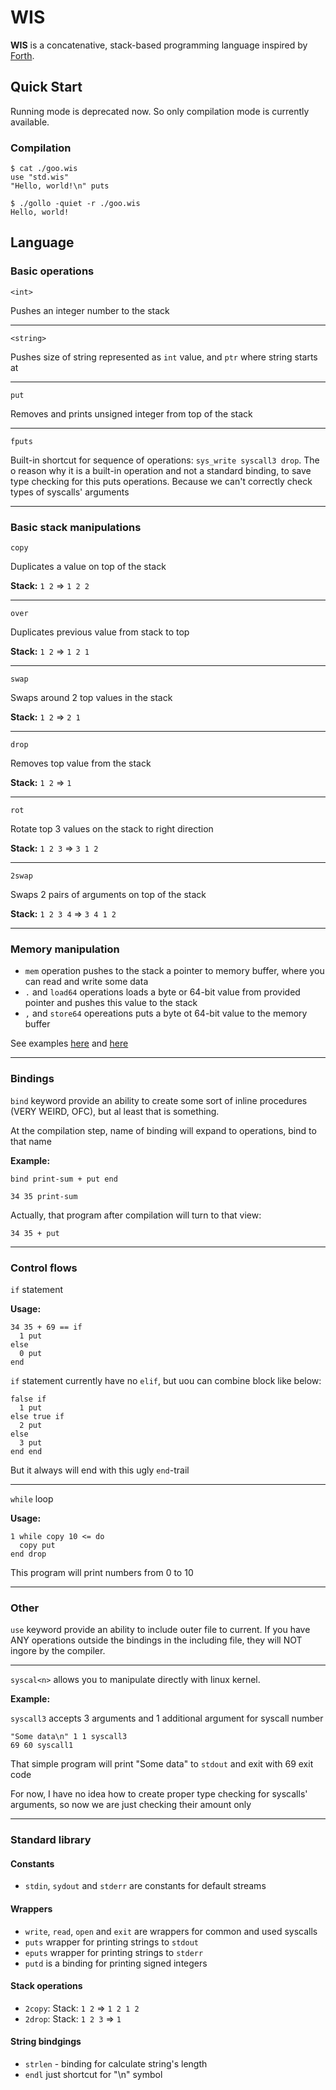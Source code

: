 # WIS

**WIS** is a concatenative, stack-based programming language inspired by [Forth](https://en.wikipedia.org/wiki/Forth_(programming_language)).

## Quick Start

Running mode is deprecated now. So only compilation mode is currently available.

### Compilation

```console
$ cat ./goo.wis
use "std.wis"
"Hello, world!\n" puts

$ ./gollo -quiet -r ./goo.wis
Hello, world!
```

## Language

### Basic operations

`<int>`

Pushes an integer number to the stack

---

`<string>`

Pushes size of string represented as `int` value, and `ptr` where string starts at

---

`put`

Removes and prints unsigned integer from top of the stack

---

`fputs`

Built-in shortcut for sequence of operations: `sys_write syscall3 drop`. The o reason why it is a built-in operation and not a standard binding, to save type checking for this puts operations. Because we can't correctly check types of syscalls' arguments

---

### Basic stack manipulations

`copy`

Duplicates a value on top of the stack

**Stack:** `1 2` => `1 2 2`

---

`over`

Duplicates previous value from stack to top

**Stack:** `1 2` => `1 2 1`

---

`swap`

Swaps around 2 top values in the stack

**Stack:** `1 2` => `2 1`

---

`drop`

Removes top value from the stack

**Stack:** `1 2` => `1`

---

`rot`

Rotate top 3 values on the stack to right direction

**Stack:** `1 2 3` => `3 1 2`

---

`2swap`

Swaps 2 pairs of arguments on top of the stack

**Stack:** `1 2 3 4` => `3 4 1 2`

---

### Memory manipulation

- `mem` operation pushes to the stack a pointer to memory buffer, where you can read and write some data
- `.` and `load64` operations loads a byte or 64-bit value from provided pointer and pushes this value to the stack
- `,` and `store64` opereations puts a byte ot 64-bit value to the memory buffer

See examples [here](./tests/09-memory.wis) and [here](./tests/10-64bit-memory.wis)

---

### Bindings

`bind` keyword provide an ability to create some sort of inline procedures (VERY WEIRD, OFC), but al least that is something.

At the compilation step, name of binding will expand to operations, bind to that name

**Example:**

```
bind print-sum + put end

34 35 print-sum
```

Actually, that program after compilation will turn to that view:

```
34 35 + put
```

---

### Control flows

`if` statement

**Usage:**

```
34 35 + 69 == if
  1 put
else
  0 put
end
```

`if` statement currently have no `elif`, but uou can combine block like below:

```
false if
  1 put
else true if 
  2 put
else
  3 put
end end
```

But it always will end with this ugly `end`-trail

---

`while` loop

**Usage:**

```
1 while copy 10 <= do
  copy put
end drop
```

This program will print numbers from 0 to 10

---

### Other

`use` keyword provide an ability to include outer file to current. If you have ANY operations outside the bindings in the including file, they will NOT ingore by the compiler.

---

`syscal<n>` allows you to manipulate directly with linux kernel. 

**Example:**

`syscall3` accepts 3 arguments and 1 additional argument for syscall number

```
"Some data\n" 1 1 syscall3
69 60 syscall1
```

That simple program will print "Some data" to `stdout` and exit with 69 exit code

For now, I have no idea how to create proper type checking for syscalls' arguments, so now we are just checking their amount only

---

### Standard library

#### Constants

- `stdin`, `sydout` and `stderr` are constants for default streams

#### Wrappers

- `write`, `read`, `open` and `exit` are wrappers for common and used syscalls
- `puts` wrapper for printing strings to `stdout`
- `eputs` wrapper for printing strings to `stderr`
- `putd` is a binding for printing signed integers

#### Stack operations

- `2copy`: Stack: `1 2` => `1 2 1 2`
- `2drop`: Stack: `1 2 3` => `1`

#### String bindgings

- `strlen` - binding for calculate string's length
- `endl` just shortcut for "\n" symbol